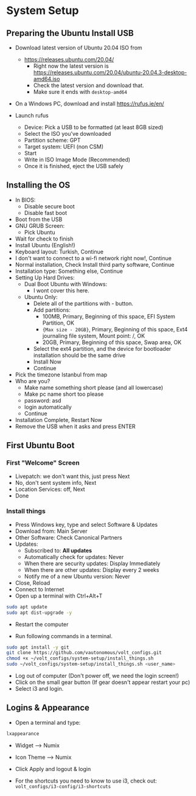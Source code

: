 # System Setup

## Preparing the Ubuntu Install USB

- Download latest version of Ubuntu 20.04 ISO from
    - https://releases.ubuntu.com/20.04/
        - Right now the latest version
          is https://releases.ubuntu.com/20.04/ubuntu-20.04.3-desktop-amd64.iso
        - Check the latest version and download that.
        - Make sure it ends with `desktop-amd64`

- On a Windows PC, download and install https://rufus.ie/en/

- Launch rufus
    - Device: Pick a USB to be formatted (at least 8GB sized)
    - Select the ISO you've downloaded
    - Partition scheme: GPT
    - Target system: UEFI (non CSM)
    - Start
    - Write in ISO Image Mode (Recommended)
    - Once it is finished, eject the USB safely

## Installing the OS

- In BIOS:
    - Disable secure boot
    - Disable fast boot
- Boot from the USB
- GNU GRUB Screen:
    - Pick Ubuntu
- Wait for check to finish
- Install Ubuntu (English!)
- Keyboard layout: Turkish, Continue
- I don't want to connect to a wi-fi network right now!, Continue
- Normal installation, Check Install third party software, Continue
- Installation type: Something else, Continue
- Setting Up Hard Drives:
    - Dual Boot Ubuntu with Windows:
        - I wont cover this here.
    - Ubuntu Only:
        - Delete all of the partitions with - button.
        - Add partitions:
            - 100MB, Primary, Beginning of this space, EFI System Partition, OK
            - `{Max size - 20GB}`, Primary, Beginning of this space, Ext4 journaling
              file system, Mount point: /, OK
            - 20GB, Primary, Beginning of this space, Swap area, OK
        - Select the ext4 partition, and the device for bootloader installation
          should be the same drive
        - Install Now
        - Continue
- Pick the timezone Istanbul from map
- Who are you?
  - Make name something short please (and all lowercase)
  - Make pc name short too please
  - password: asd
  - login automatically
  - Continue
- Installation Complete, Restart Now
- Remove the USB when it asks and press ENTER

## First Ubuntu Boot
### First "Welcome" Screen

- Livepatch: we don't want this, just press Next
- No, don't sent system info, Next
- Location Services: off, Next
- Done

### Install things

- Press Windows key, type and select Software & Updates
- Download from: Main Server
- Other Software: Check Canonical Partners
- Updates:
  - Subscribed to: **All updates**
  - Automatically check for updates: Never
  - When there are security updates: Display Immediately
  - When there are other updates: Display every 2 weeks
  - Notify me of a new Ubuntu version: Never
- Close, Reload
- Connect to Internet
- Open up a terminal with Ctrl+Alt+T


```bash
sudo apt update
sudo apt dist-upgrade -y
```
- Restart the computer

- Run following commands in a terminal.

```bash
sudo apt install -y git
git clone https://github.com/vautonomous/volt_configs.git
chmod +x ~/volt_configs/system-setup/install_things.sh
sudo ~/volt_configs/system-setup/install_things.sh <user_name>
```
- Log out of computer (Don't power off, we need the login screen!)
- Click on the small gear button (If gear doesn't appear restart your pc)
- Select i3 and login.


## Logins & Appearance

- Open a terminal and type:
```bash
lxappearance
```
- Widget --> Numix
- Icon Theme --> Numix
- Click Apply and logout & login

- For the shortcuts you need to know to use i3, check out: `volt_configs/i3-config/i3-shortcuts`
